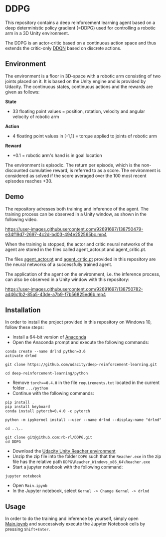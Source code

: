 # DDPG
This repository contains a deep reinforcement learning agent based on a deep deterministic policy gradient (=DDPG) used for controlling a robotic arm in a 3D Unity environment.

The DDPG is an actor-critic based on a continuous action space and thus extends the critic-only [DDQN](https://github.com/rb-rl/DDQN) based on discrete actions.

## Environment

The environment is a floor in 3D-space with a robotic arm consisting of two joints placed on it. It is based on the Unity engine and is provided by Udacity. The continuous states, continuous actions and the rewards are given as follows:

**State**

- 33 floating point values = position, rotation, velocity and angular velocity of robotic arm

**Action**

- 4 floating point values in \[-1,1\] = torque applied to joints of robotic arm

**Reward**

- +0.1 = robotic arm's hand is in goal location

The environment is episodic. The return per episode, which is the non-discounted cumulative reward, is referred to as a score. The environment is considered as solved if the score averaged over the 100 most recent episodes reaches +30.

## Demo

The repository adresses both training and inference of the agent. The training process can be observed in a Unity window, as shown in the following video.

https://user-images.githubusercontent.com/92691697/138750479-e34f19d7-2697-4c2d-bd03-494e252565bc.mp4

When the training is stopped, the actor and critic neural networks of the agent are stored in the files called agent_actor.pt and agent_critic.pt.

The files [agent_actor.pt](agent_actor.pt) and [agent_critic.pt](agent_critic.pt) provided in this repository are the neural networks of a successfully trained agent.

The application of the agent on the environment, i.e. the inference process, can also be observed in a Unity window with this repository:

https://user-images.githubusercontent.com/92691697/138750782-ad46c1b2-85a5-43de-a7b9-f7b56825ed6b.mp4

## Installation

In order to install the project provided in this repository on Windows 10, follow these steps:

- Install a 64-bit version of [Anaconda](https://anaconda.cloud/installers)
- Open the Anaconda prompt and execute the following commands:
```
conda create --name drlnd python=3.6
activate drlnd

git clone https://github.com/udacity/deep-reinforcement-learning.git

cd deep-reinforcement-learning/python
```
- Remove `torch==0.4.0` in the file `requirements.txt` located in the current folder `.../python`
- Continue with the following commands:
```
pip install .
pip install keyboard
conda install pytorch=0.4.0 -c pytorch

python -m ipykernel install --user --name drlnd --display-name "drlnd"

cd ..\..

git clone git@github.com:rb-rl/DDPG.git
cd DDPG
```
- Download the [Udacity Unity Reacher environment](https://s3-us-west-1.amazonaws.com/udacity-drlnd/P2/Reacher/one_agent/Reacher_Windows_x86_64.zip)
- Unzip the zip file into the folder `DDPG` such that the `Reacher.exe` in the zip file has the relative path `DDPG\Reacher_Windows_x86_64\Reacher.exe`
- Start a jupyter notebook with the following command:
```
jupyter notebook
```
- Open `Main.ipynb`
- In the Jupyter notebook, select `Kernel -> Change Kernel -> drlnd`

## Usage

In order to do the training and inference by yourself, simply open [Main.ipynb](Main.ipynb) and successively execute the Jupyter Notebook cells by pressing `Shift+Enter`.
